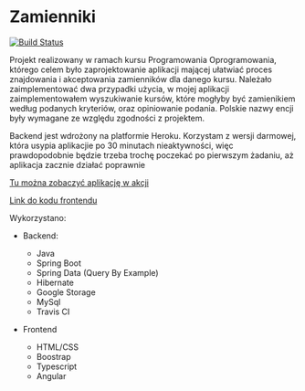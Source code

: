 # Zamienniki

[![Build Status](https://travis-ci.org/pWydmuch/zamienniki.svg?branch=master)](https://travis-ci.org/pWydmuch/zamienniki)

Projekt realizowany w ramach kursu Programowania Oprogramowania, którego celem było zaprojektowanie aplikacji mającej ułatwiać proces znajdowania i akceptowania zamienników dla danego kursu.
Należało zaimplementować dwa przypadki użycia, w mojej aplikacji zaimplementowałem wyszukiwanie kursów, które mogłyby być zamienikiem według podanych kryteriów, oraz opiniowanie podania.
Polskie nazwy encji były wymagane ze względu zgodności z projektem.

Backend jest wdrożony na platformie Heroku. Korzystam z wersji darmowej, która usypia aplikacjie po 30 minutach nieaktywności, więc prawdopodobnie będzie trzeba trochę poczekać po pierwszym żadaniu, aż aplikacja zacznie działać poprawnie

[Tu można zobaczyć aplikację w akcji](http://zamienniki2.surge.sh/)

[Link do kodu frontendu](https://github.com/pWydmuch/zamienniki-frontend)

Wykorzystano:
* Backend:
    * Java
    * Spring Boot
    * Spring Data (Query By Example)
    * Hibernate
    * Google Storage
    * MySql
    * Travis CI
    
* Frontend
    * HTML/CSS
    * Boostrap
    * Typescript
    * Angular    
